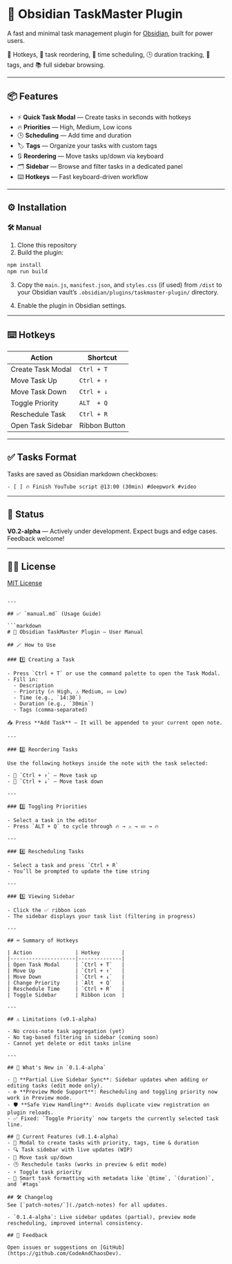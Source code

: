 # 🧠 Obsidian TaskMaster Plugin

A fast and minimal task management plugin for [Obsidian](https://obsidian.md), built for power users.

🚀 Hotkeys, 🔼 task reordering, 🔔 time scheduling, 🕒 duration tracking, 🔖 tags, and 📚 full sidebar browsing.

---

## 📦 Features

- ⚡ **Quick Task Modal** — Create tasks in seconds with hotkeys
- 🔥 **Priorities** — High, Medium, Low icons
- 🕒 **Scheduling** — Add time and duration
- 🏷️ **Tags** — Organize your tasks with custom tags
- 🔃 **Reordering** — Move tasks up/down via keyboard
- 🗂️ **Sidebar** — Browse and filter tasks in a dedicated panel
- ⌨️ **Hotkeys** — Fast keyboard-driven workflow

---


## ⚙️ Installation

### 🛠 Manual

1. Clone this repository
2. Build the plugin:

```bash
npm install
npm run build
````

3. Copy the `main.js`, `manifest.json`, and `styles.css` (if used) from `/dist` to your Obsidian vault’s `.obsidian/plugins/taskmaster-plugin/` directory.

4. Enable the plugin in Obsidian settings.

---

## ⌨️ Hotkeys

| Action            | Shortcut      |
| ----------------- | ------------- |
| Create Task Modal | `Ctrl + T`    |
| Move Task Up      | `Ctrl + ↑`    |
| Move Task Down    | `Ctrl + ↓`    |
| Toggle Priority   | `ALT  + Q`    |
| Reschedule Task   | `Ctrl + R`    |
| Open Task Sidebar | Ribbon Button |

---

## ✅ Tasks Format

Tasks are saved as Obsidian markdown checkboxes:

```
- [ ] 🔥 Finish YouTube script @13:00 (30min) #deepwork #video
```

---

## 🧪 Status

**V0.2-alpha** — Actively under development. Expect bugs and edge cases. Feedback welcome!

---

## 🧑‍💻 License

[MIT License](LICENSE)

````

---

## ✅ `manual.md` (Usage Guide)

```markdown
# 🧠 Obsidian TaskMaster Plugin — User Manual

## 🪄 How to Use

### 1️⃣ Creating a Task

- Press `Ctrl + T` or use the command palette to open the Task Modal.
- Fill in:
  - Description
  - Priority (🔥 High, ⚠ Medium, 💤 Low)
  - Time (e.g., `14:30`)
  - Duration (e.g., `30min`)
  - Tags (comma-separated)

📥 Press **Add Task** — It will be appended to your current open note.

---

### 2️⃣ Reordering Tasks

Use the following hotkeys inside the note with the task selected:

- 🔼 `Ctrl + ↑` — Move task up
- 🔽 `Ctrl + ↓` — Move task down

---

### 3️⃣ Toggling Priorities

- Select a task in the editor
- Press `ALT + Q` to cycle through 🔥 → ⚠ → 💤 → 🔥

---

### 4️⃣ Rescheduling Tasks

- Select a task and press `Ctrl + R`
- You’ll be prompted to update the time string

---

### 5️⃣ Viewing Sidebar

- Click the ✅ ribbon icon
- The sidebar displays your task list (filtering in progress)

---

## ⌨️ Summary of Hotkeys

| Action              | Hotkey       |
|---------------------|--------------|
| Open Task Modal     | `Ctrl + T`   |
| Move Up             | `Ctrl + ↑`   |
| Move Down           | `Ctrl + ↓`   |
| Change Priority     | `Alt  + Q`   |
| Reschedule Time     | `Ctrl + R`   |
| Toggle Sidebar      | Ribbon icon  |

---

## ⚠ Limitations (v0.1-alpha)

- No cross-note task aggregation (yet)
- No tag-based filtering in sidebar (coming soon)
- Cannot yet delete or edit tasks inline

---

## 🚀 What's New in `0.1.4-alpha`

- 🔄 **Partial Live Sidebar Sync**: Sidebar updates when adding or editing tasks (edit mode only).
- ⚙️ **Preview Mode Support**: Rescheduling and toggling priority now work in Preview mode.
- 🛡️ **Safe View Handling**: Avoids duplicate view registration on plugin reloads.
- ✅ Fixed: `Toggle Priority` now targets the currently selected task line.

## 📌 Current Features (v0.1.4-alpha)
- 📝 Modal to create tasks with priority, tags, time & duration
- 🔍 Task sidebar with live updates (WIP)
- 🔁 Move task up/down
- 🕒 Reschedule tasks (works in preview & edit mode)
- ⚡ Toggle task priority
- 🧠 Smart task formatting with metadata like `@time`, `(duration)`, and `#tags`

## 🛠️ Changelog
See [`patch-notes/`](./patch-notes) for all updates.

- `0.1.4-alpha`: Live sidebar updates (partial), preview mode rescheduling, improved internal consistency.

## 💬 Feedback

Open issues or suggestions on [GitHub](https://github.com/CodeAndChaosDev).
